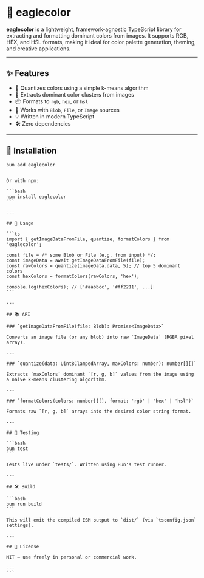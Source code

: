 # 🦅 eaglecolor

**eaglecolor** is a lightweight, framework-agnostic TypeScript library for extracting and formatting dominant colors from images. It supports RGB, HEX, and HSL formats, making it ideal for color palette generation, theming, and creative applications.

---

## ✨ Features

-   🎨 Quantizes colors using a simple k-means algorithm
-   🧠 Extracts dominant color clusters from images
-   📦 Formats to `rgb`, `hex`, or `hsl`
-   📁 Works with `Blob`, `File`, or `Image` sources
-   💡 Written in modern TypeScript
-   🛠 Zero dependencies

---

## 🚀 Installation

```bash
bun add eaglecolor
```

````

Or with npm:

```bash
npm install eaglecolor
```

---

## 🧪 Usage

```ts
import { getImageDataFromFile, quantize, formatColors } from 'eaglecolor';

const file = /* some Blob or File (e.g. from input) */;
const imageData = await getImageDataFromFile(file);
const rawColors = quantize(imageData.data, 5); // top 5 dominant colors
const hexColors = formatColors(rawColors, 'hex');

console.log(hexColors); // ['#aabbcc', '#ff2211', ...]
```

---

## 📚 API

### `getImageDataFromFile(file: Blob): Promise<ImageData>`

Converts an image file (or any blob) into raw `ImageData` (RGBA pixel array).

---

### `quantize(data: Uint8ClampedArray, maxColors: number): number[][]`

Extracts `maxColors` dominant `[r, g, b]` values from the image using a naive k-means clustering algorithm.

---

### `formatColors(colors: number[][], format: 'rgb' | 'hex' | 'hsl')`

Formats raw `[r, g, b]` arrays into the desired color string format.

---

## 🧪 Testing

```bash
bun test
```

Tests live under `tests/`. Written using Bun's test runner.

---

## 🛠 Build

```bash
bun run build
```

This will emit the compiled ESM output to `dist/` (via `tsconfig.json` settings).

---

## 🧼 License

MIT – use freely in personal or commercial work.

---
```
